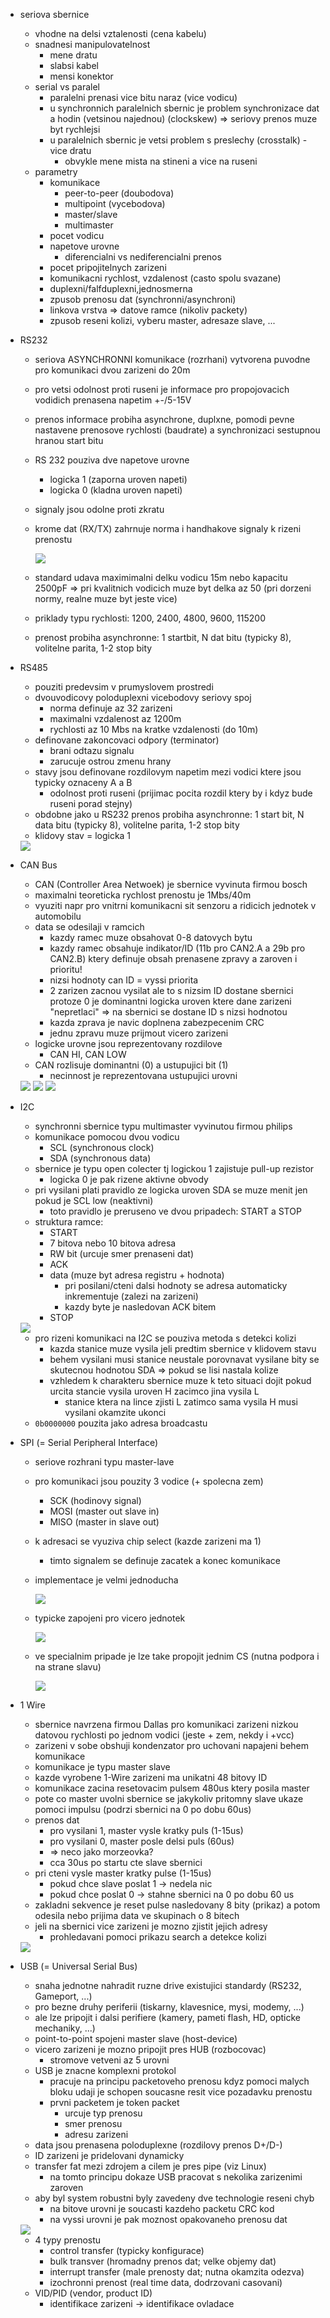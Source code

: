 - seriova sbernice
  - vhodne na delsi vztalenosti (cena kabelu)
  - snadnesi manipulovatelnost
    - mene dratu
    - slabsi kabel
    - mensi konektor
  - serial vs paralel
    - paralelni prenasi vice bitu naraz (vice vodicu)
    - u synchronnich paralelnich sbernic je problem synchronizace dat a hodin (vetsinou najednou) (clockskew) => seriovy prenos muze byt rychlejsi
    - u paralelnich sbernic je vetsi problem s preslechy (crosstalk) - vice dratu
      - obvykle mene mista na stineni a vice na ruseni
  - parametry
    - komunikace
      - peer-to-peer (doubodova)
      - multipoint (vycebodova)
      - master/slave
      - multimaster
    - pocet vodicu
    - napetove urovne
      - diferencialni vs nediferencialni prenos
    - pocet pripojitelnych zarizeni
    - komunikacni rychlost, vzdalenost (casto spolu svazane)
    - duplexni/falfduplexni,jednosmerna
    - zpusob prenosu dat (synchronni/asynchroni)
    - linkova vrstva => datove ramce (nikoliv packety)
    - zpusob reseni kolizi, vyberu master, adresaze slave, ...

- RS232
  - seriova ASYNCHRONNI komunikace (rozrhani) vytvorena puvodne pro komunikaci dvou zarizeni do 20m
  - pro vetsi odolnost proti ruseni je informace pro propojovacich vodidich prenasena napetim +-/5-15V
  - prenos informace probiha asynchrone, duplxne, pomodi pevne nastavene prenosove rychlosti (baudrate) a synchronizaci sestupnou hranou start bitu
  - RS 232 pouziva dve napetove urovne
    - logicka 1 (zaporna uroven napeti)
    - logicka 0 (kladna uroven napeti)
  - signaly jsou odolne proti zkratu
  - krome dat (RX/TX) zahrnuje norma i handhakove signaly k rizeni prenostu

    <img src="../img/08/01.png">

  - standard udava maximimalni delku vodicu 15m nebo kapacitu 2500pF => pri kvalitnich vodicich muze byt delka az 50 (pri dorzeni normy, realne muze byt jeste vice)
  - priklady typu rychlosti: 1200, 2400, 4800, 9600, 115200
  - prenost probiha asynchronne: 1 startbit, N dat bitu (typicky 8), volitelne parita, 1-2 stop bity

- RS485
  - pouziti predevsim v prumyslovem prostredi
  - dvouvodicovy poloduplexni vicebodovy seriovy spoj
    - norma definuje az 32 zarizeni
    - maximalni vzdalenost az 1200m
    - rychlosti az 10 Mbs na kratke vzdalenosti (do 10m)
  - definovane zakoncovaci odpory (terminator)
    - brani odtazu signalu
    - zarucuje ostrou zmenu hrany
  - stavy jsou definovane rozdilovym napetim mezi vodici ktere jsou typicky oznaceny A a B
    - odolnost proti ruseni (prijimac pocita rozdil ktery by i kdyz bude ruseni porad stejny)
  - obdobne jako u RS232 prenos probiha asynchronne: 1 start bit, N data bitu (typicky 8), volitelne parita, 1-2 stop bity
  - klidovy stav = logicka 1

  <img src="../img/08/02.png">

- CAN Bus
  - CAN (Controller Area Netwoek) je sbernice vyvinuta firmou bosch
  - maximalni teoreticka rychlost prenostu je 1Mbs/40m
  - vyuziti napr pro vnitrni komunikacni sit senzoru a ridicich jednotek v automobilu
  - data se odesilaji v ramcich
    - kazdy ramec muze obsahovat 0-8 datovych bytu
    - kazdy ramec obsahuje indikator/ID (11b pro CAN2.A a 29b pro CAN2.B) ktery definuje obsah prenasene zpravy a zaroven i prioritu!
    - nizsi hodnoty can ID = vyssi priorita
    - 2 zarizen zacnou vysilat ale to s nizsim ID dostane sbernici protoze 0 je dominantni logicka uroven ktere dane zarizeni "nepretlaci" => na sbernici se dostane ID s nizsi hodnotou
    - kazda zprava je navic doplnena zabezpecenim CRC
    - jednu zpravu muze prijmout vicero zarizeni
  - logicke urovne jsou reprezentovany rozdilove
    - CAN HI, CAN LOW
  - CAN rozlisuje dominantni (0) a ustupujici bit (1)
    - necinnost je reprezentovana ustupujici urovni
  
  <img src="../img/08/03.png">

  <img src="../img/08/04.png">

  <img src="../img/08/05.png">

- I2C
  - synchronni sbernice typu multimaster vyvinutou firmou philips
  - komunikace pomocou dvou vodicu
    - SCL (synchronous clock)
    - SDA (synchronous data)
  - sbernice je typu open colecter tj logickou 1 zajistuje pull-up rezistor
    - logicka 0 je pak rizene aktivne obvody
  - pri vysilani plati pravidlo ze logicka uroven SDA se muze menit jen pokud je SCL low (neaktivni)
    - toto pravidlo je preruseno ve dvou pripadech: START a STOP
  - struktura ramce:
    - START
    - 7 bitova nebo 10 bitova adresa
    - RW bit (urcuje smer prenaseni dat)
    - ACK
    - data (muze byt adresa registru + hodnota)
      - pri posilani/cteni dalsi hodnoty se adresa automaticky inkrementuje (zalezi na zarizeni)
      - kazdy byte je nasledovan ACK bitem
    - STOP

  <img src="../img/08/06.png">

  - pro rizeni komunikaci na I2C se pouziva metoda s detekci kolizi
    - kazda stanice muze vysila jeli predtim sbernice v klidovem stavu
    - behem vysilani musi stanice neustale porovnavat vysilane bity se skutecnou hodnotou SDA => pokud se lisi nastala kolize
    - vzhledem k charakteru sbernice muze k teto situaci dojit pokud urcita stancie vysila uroven H zacimco jina vysila L
      - stanice ktera na lince zjisti L zatimco sama vysila H musi vysilani okamzite ukonci
  - `0b0000000` pouzita jako adresa broadcastu

- SPI (= Serial Peripheral Interface)
  - seriove rozhrani typu master-lave
  - pro komunikaci jsou pouzity 3 vodice (+ spolecna zem)
    - SCK (hodinovy signal)
    - MOSI (master out slave in)
    - MISO (master in slave out)
  - k adresaci se vyuziva chip select (kazde zarizeni ma 1)
    - timto signalem se definuje zacatek a konec komunikace
  - implementace je velmi jednoducha

    <img src="../img/08/09.png">

  - typicke zapojeni pro vicero jednotek

    <img src="../img/08/07.png">

  - ve specialnim pripade je lze take propojit jednim CS (nutna podpora i na strane slavu)

    <img src="../img/08/08.png">

- 1 Wire
  - sbernice navrzena firmou Dallas pro komunikaci zarizeni nizkou datovou rychlosti po jednom vodici (jeste + zem, nekdy i +vcc)
  - zarizeni v sobe obshuji kondenzator pro uchovani napajeni behem komunikace
  - komunikace je typu master slave
  - kazde vyrobene 1-Wire zarizeni ma unikatni 48 bitovy ID
  - komunikace zacina resetovacim pulsem 480us ktery posila master
  - pote co master uvolni sbernice se jakykoliv pritomny slave ukaze pomoci impulsu (podrzi sbernici na 0 po dobu 60us)
  - prenos dat
    - pro vysilani 1, master vysle kratky puls (1-15us)
    - pro vysilani 0, master posle delsi puls (60us)
    - => neco jako morzeovka?
    - cca 30us po startu cte slave sbernici
  - pri cteni vysle master kratky pulse (1-15us)
    - pokud chce slave poslat 1 -> nedela nic
    - pokud chce poslat 0 -> stahne sbernici na 0 po dobu 60 us
  - zakladni sekvence je reset pulse nasledovany 8 bity (prikaz) a potom odesila nebo prijima data ve skupinach o 8 bitech
  - jeli na sbernici vice zarizeni je mozno zjistit jejich adresy
    - prohledavani pomoci prikazu search a detekce kolizi

  <img src="../img/08/10.png">

- USB (= Universal Serial Bus)
  - snaha jednotne nahradit ruzne drive existujici standardy (RS232, Gameport, ...)
  - pro bezne druhy periferii (tiskarny, klavesnice, mysi, modemy, ...)
  - ale lze pripojit i dalsi perifiere (kamery, pameti flash, HD, opticke mechaniky, ...)
  - point-to-point spojeni master slave (host-device)
  - vicero zarizeni je mozno pripojit pres HUB (rozbocovac)
    - stromove vetveni az 5 urovni
  - USB je znacne komplexni protokol
    - pracuje na principu packetoveho prenosu kdyz pomoci malych bloku udaji je schopen soucasne resit vice pozadavku prenostu
    - prvni packetem je token packet
      - urcuje typ prenosu
      - smer prenosu
      - adresu zarizeni
  - data jsou prenasena poloduplexne (rozdilovy prenos D+/D-)
  - ID zarizeni je pridelovani dynamicky
  - transfer fat mezi zdrojem a cilem je pres pipe (viz Linux)
    - na tomto principu dokaze USB pracovat s nekolika zarizenimi zaroven
  - aby byl system robustni byly zavedeny dve technologie reseni chyb
    - na bitove urovni je soucasti kazdeho packetu CRC kod
    - na vyssi urovni je pak moznost opakovaneho prenosu dat

  <img src="../img/08/11.png">

  - 4 typy prenostu
    - control transfer (typicky konfigurace)
    - bulk transver (hromadny prenos dat; velke objemy dat)
    - interrupt transfer (male prenosty dat; nutna okamzita odezva)
    - izochronni prenost (real time data, dodrzovani casovani)
  - VID/PID (vendor, product ID)
    - identifikace zarizeni -> identifikace ovladace
